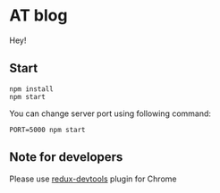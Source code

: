 # AT blog

Hey!

## Start

```
npm install
npm start
```

You can change server port using following command:

```
PORT=5000 npm start
```

## Note for developers

Please use [redux-devtools](https://chrome.google.com/webstore/detail/redux-devtools/lmhkpmbekcpmknklioeibfkpmmfibljd) plugin for Chrome
